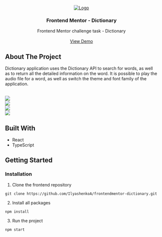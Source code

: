 <br/>
<p align="center">
  <a href="https://github.com/IlyashenkoA/frontendmentor-dictionary/">
    <img src="https://i.ibb.co/r60WPWB/Shape.png" alt="Logo" />
  </a>

  <h3 align="center">Frontend Mentor - Dictionary</h3>

  <p align="center">
    Frontend Mentor challenge task - Dictionary
    <br/>
    <br/>
    <a href="https://frontendmentor-dictionary.vercel.app/">View Demo</a>
  </p>
</p>

## About The Project

Dictionary application uses the Dictionary API to search for words, as well as to return all the detailed information on the word. It is possible to play the audio file for a word, as well as switch the theme and font family of the application.

<br />

<img src="https://i.ibb.co/HGKKJCP/2023-05-08-110248.png" />

<br />

<img src="https://i.ibb.co/FXhQkrL/2023-05-08-110340.png" />

<br />

<img src="https://i.ibb.co/z6sZLjD/2023-05-08-110355.png" />

<br />


<img src="https://i.ibb.co/BNFhtkV/2023-05-08-110414.png" />

<br />

## Built With

* React
* TypeScript

## Getting Started

### Installation

1. Clone the frontend repository

```
git clone https://github.com/IlyashenkoA/frontendmentor-dictionary.git
```

2. Install all packages

```
npm install
```

3. Run the project

```
npm start
```  
